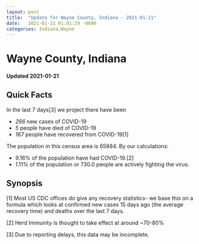 ```yaml
---
layout: post
title:  "Update for Wayne County, Indiana - 2021-01-21"
date:   2021-01-21 01:01:29 -0600
categories: Indiana,Wayne
---
```


# Wayne County, Indiana
#### Updated 2021-01-21

## Quick Facts

In the last 7 days[3] we project there have been
- *266* new cases of COVID-19
- *5* people have died of COVID-19
- *167* people have recovered from COVID-19[1]

The population in this census area is 65884. By our calculations:
- 9.16% of the population have had COVID-19.[2]
- 1.11% of the population or 730.0 people are actively fighting the virus.

## Synopsis




[1] Most US CDC offices do give any recovery statistics- we base this on a formula which looks at confirmed new cases
15 days ago (the average recovery time) and deaths over the last 7 days.

[2] Herd Immunity is thought to take effect at around ~70-80%

[3] Due to reporting delays, this data may be incomplete.
 
    